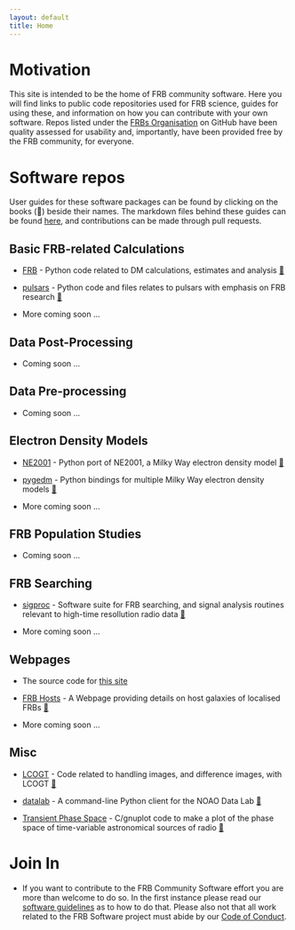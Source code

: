 ```yaml
---
layout: default
title: Home
---
```


# Motivation

This site is intended to be the home of FRB community software. Here you will find links to public code repositories used for FRB science, guides for using these, and information on how you can contribute with your own software. Repos listed under the [FRBs Organisation](https://github.com/FRBs) on GitHub have been quality assessed for usability and, importantly, have been provided free by the FRB community, for everyone.

# Software repos
User guides for these software packages can be found by clicking on the books (📓) beside their names. The markdown files behind these guides can be found [here](https://github.com/FRBs/FRBs.github.io/tree/master/user-guides), and contributions can be made through pull requests.

## Basic FRB-related Calculations

- [FRB](https://github.com/FRBs/FRB) - Python code related to DM calculations, estimates and analysis [📓](https://frb.software/user-guides/FRB.html)

- [pulsars](https://github.com/FRBs/pulsars) - Python code and files relates to pulsars with emphasis on FRB research [📓](https://frb.software/user-guides/pulsars.html)

- More coming soon ...

## Data Post-Processing

- Coming soon ...

## Data Pre-processing 

- Coming soon ...

## Electron Density Models

- [NE2001](https://github.com/FRBs/ne2001)  - Python port of NE2001, a Milky Way electron density model [📓](https://frb.software/user-guides/ne2001.html)

- [pygedm](https://github.com/FRBs/pygedm)  - Python bindings for multiple Milky Way electron density models [📓](https://frb.software/user-guides/pygedm.html)

- More coming soon ...

## FRB Population Studies 

- Coming soon ...

## FRB Searching

- [sigproc](https://github.com/FRBs/LCOGT) - Software suite for FRB searching, and signal analysis routines relevant to high-time resollution radio data [📓](https://frb.software/user-guides/LCOGT.html)

- More coming soon ...

## Webpages

- The source code for [this site](https://github.com/FRBs/FRBs.github.io)

- [FRB Hosts](https://github.com/FRBs/FRBhostpage)  - A Webpage providing details on host galaxies of localised FRBs [📓](https://frb.software/user-guides/FRBhostpage.html)

- More coming soon ...

## Misc

- [LCOGT](https://github.com/FRBs/LCOGT) - Code related to handling images, and difference images, with LCOGT [📓](https://frb.software/user-guides/LCOGT.html)

- [datalab](https://github.com/FRBs/datalab) - A command-line Python client for the NOAO Data Lab [📓](https://frb.software/user-guides/datalab.html)

- [Transient Phase Space](https://github.com/FRBs/Transient_Phase_Space) - C/gnuplot code to make a plot of the phase space of time-variable astronomical sources of radio [📓](https://frb.software/user-guides/phase_space.html)

# Join In

- If you want to contribute to the FRB Community Software effort you are more than welcome to do so. In the first instance please read our [software guidelines](https://docs.google.com/document/d/1YOqif6MlPOtxfbmrT40nlKyT0szcfUEDSty3-vQjvNw/) as to how to do that. Please also not that all work related to the FRB Software project must abide by our [Code of Conduct](https://frb.software/codeconduct.html).

